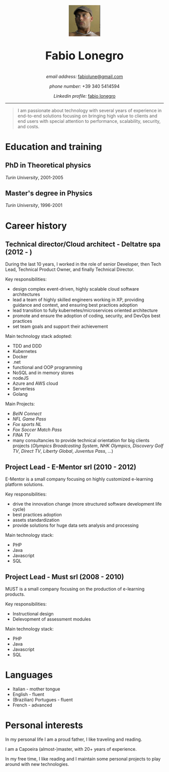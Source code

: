 <center>
<img src="me.png" width="100"/>
<p style="font-size: 36px"><strong>Fabio Lonegro</strong></p>
<p><em>email address:</em> <a href="mailto:fabiolune@gmail.com">fabiolune@gmail.com</a></p>
<p><em>phone number:</em>  +39 340 5414594</p>
<p><em>Linkedin profile:</em> <a href="https://www.linkedin.com/in/fabio-lonegro-phd-9493278/">fabio lonegro</a></p>
</center>


***

> I am passionate about technology with several years of experience in end-to-end solutions focusing on bringing high value to clients and end users with special attention to performance, scalability, security, and costs.

# Education and training

## PhD in Theoretical physics
_Turin University_, 2001-2005

## Master's degree in Physics
_Turin University_, 1996-2001

# Career history

## Technical director/Cloud architect - Deltatre spa (2012 - )

During the last 10 years, I worked in the role of senior Developer, then Tech Lead, Technical Product Owner, and finally Technical Director.

Key responsibilities:
* design complex event-driven, highly scalable cloud software architectures
* lead a team of highly skilled engineers working in XP, providing guidance and context, and ensuring best practices adoption
* lead transition to fully kubernetes/microservices oriented architecture
* promote and ensure the adoption of coding, security, and DevOps best practices
* set team goals and support their achievement

Main technology stack adopted:
* TDD and DDD
* Kubernetes
* Docker
* .net
* functional and OOP programming
* NoSQL and in memory stores
* nodeJS
* Azure and AWS cloud
* Serverless
* Golang

Main Projects:
* _BeIN Connect_
* _NFL Game Pass_
* _Fox sports NL_
* _Fox Soccer Match Pass_
* _FINA TV_
* many consultancies to provide technical orientation for big clients projects (_Olympics Broadcasting System_, _NHK Olympics_, _Discovery Golf TV_, _Direct TV_, _Liberty Global_, _Juventus Pass_,  ...)

## Project Lead - E-Mentor srl (2010 - 2012)

E-Mentor is a small company focusing on highly customized e-learning platform solutions.

Key responsibilities:
* drive the innovation change (more structured software development life cycle)
* best practices adoption
* assets standardization
* provide solutions for huge data sets analysis and processing

Main technology stack:
* PHP
* Java
* Javascript
* SQL

## Project Lead - Must srl (2008 - 2010)

MUST is a small company focusing on the production of e-learning products.

Key responsibilities:
* Instructional design
* Delevopment of assessment modules

Main technology stack:
* PHP
* Java
* Javascript
* SQL

# Languages

* Italian - mother tongue
* English - fluent
* (Brazilian) Portugues - fluent
* French - advanced

# Personal interests

In my personal life I am a proud father, I like traveling and reading. 

I am a Capoeira (almost-)master, with 20+ years of experience.

In my free time, I like reading and I maintain some personal projects to play around with new technologies.

